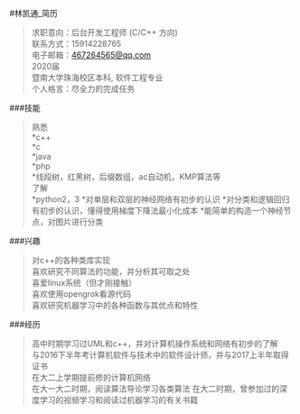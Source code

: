#林凯通_简历
> 求职意向：后台开发工程师 (C/C++ 方向)            
> 联系方式：15914228765     
> 电子邮箱：467264565@qq.com     
> 2020届     
> 暨南大学珠海校区本科, 软件工程专业     
> 个人格言：尽全力的完成任务     


###技能
  > 熟悉     
   *c++     
   *c     
   *java     
   *php     
   *线段树，红黑树，后缀数组，ac自动机，KMP算法等     
  >了解     
   *python2，3
   *对单层和双层的神经网络有初步的认识
   *对分类和逻辑回归有初步的认识，懂得使用梯度下降法最小化成本
   *能简单的构造一个神经节点，对图片进行分类

###兴趣
  >对c++的各种类库实现     
  >喜欢研究不同算法的功能，并分析其可取之处     
  >喜爱linux系统（但才刚接触）     
  >喜欢使用opengrok看源代码    
  >喜欢研究机器学习中的各种函数与其优点和特性

###经历
  >高中时期学习过UML和c++，并对计算机操作系统和网络有初步的了解     
  >与2016下半年考计算机软件与技术中的软件设计师，并与2017上半年取得证书     
  >在大二上学期提前修的计算机网络     
  >在大一大二时期，阅读算法导论学习各类算法 
  >在大二时期，曾参加过的深度学习的视频学习和阅读过机器学习的有关书籍
